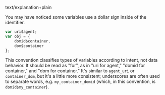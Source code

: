 text/explanation+plain

You may have noticed some variables use a dollar sign inside of the identifier.

```js
var uri$agent;
var obj = {
    domid$container,
    dom$container
};
```

This convention classifies types of variables according to intent, not data behavior. It should be read as "for", as in "uri for agent," "domid for container," and "dom for container." It's similar to `agent_uri` or `container_dom`, but it's a little more consistent; underscores are often used to separate words, e.g. `my_container_domid` (which, in this convention, is `domid$my_container`).
